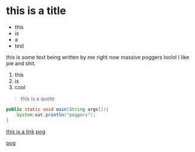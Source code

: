 <link href="https://fonts.googleapis.com/css?family=Source+Sans+Pro"
rel="stylesheet">

<link href="https://fonts.googleapis.com/css?family=Didact+Gothic"
rel="stylesheet">

<link rel="stylesheet" type="text/css" href="styles.css">

<meta name="viewport" content="width=device-width, initial-scale=1">

<meta property="og:image" content="https://i.arxius.io/1946feef.png">

<meta property="og:description" content="quickblog demo">

# this is a title

- this
- is
- a
- test

this is some text being written by me right now massive poggers loolol I like pie and shit.

1. this
2. is
3. cool

> this is a quote

```java
public static void main(String args[]){
    System.out.println("poggers");
}
```

[this is a link](https://monado.neocities/org)
[pog](https://pogfish.com)

 [pog](https://pogfish.com)
